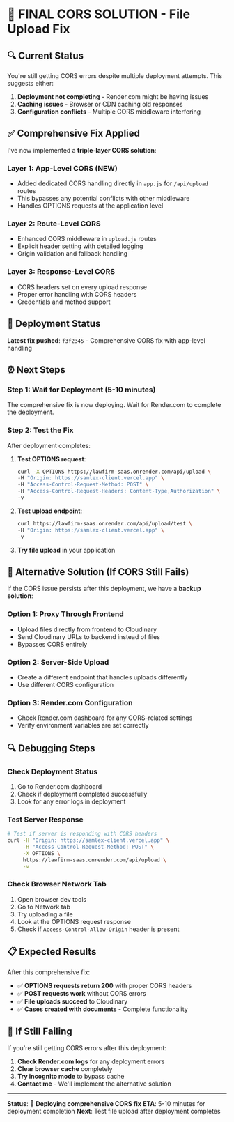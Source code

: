 # 🚨 FINAL CORS SOLUTION - File Upload Fix

## 🔍 **Current Status**
You're still getting CORS errors despite multiple deployment attempts. This suggests either:
1. **Deployment not completing** - Render.com might be having issues
2. **Caching issues** - Browser or CDN caching old responses
3. **Configuration conflicts** - Multiple CORS middleware interfering

## ✅ **Comprehensive Fix Applied**

I've now implemented a **triple-layer CORS solution**:

### **Layer 1: App-Level CORS (NEW)**
- Added dedicated CORS handling directly in `app.js` for `/api/upload` routes
- This bypasses any potential conflicts with other middleware
- Handles OPTIONS requests at the application level

### **Layer 2: Route-Level CORS**
- Enhanced CORS middleware in `upload.js` routes
- Explicit header setting with detailed logging
- Origin validation and fallback handling

### **Layer 3: Response-Level CORS**
- CORS headers set on every upload response
- Proper error handling with CORS headers
- Credentials and method support

## 🚀 **Deployment Status**

**Latest fix pushed**: `f3f2345` - Comprehensive CORS fix with app-level handling

## ⏰ **Next Steps**

### **Step 1: Wait for Deployment (5-10 minutes)**
The comprehensive fix is now deploying. Wait for Render.com to complete the deployment.

### **Step 2: Test the Fix**
After deployment completes:

1. **Test OPTIONS request**:
   ```bash
   curl -X OPTIONS https://lawfirm-saas.onrender.com/api/upload \
   -H "Origin: https://samlex-client.vercel.app" \
   -H "Access-Control-Request-Method: POST" \
   -H "Access-Control-Request-Headers: Content-Type,Authorization" \
   -v
   ```

2. **Test upload endpoint**:
   ```bash
   curl https://lawfirm-saas.onrender.com/api/upload/test \
   -H "Origin: https://samlex-client.vercel.app" \
   -v
   ```

3. **Try file upload** in your application

## 🔧 **Alternative Solution (If CORS Still Fails)**

If the CORS issue persists after this deployment, we have a **backup solution**:

### **Option 1: Proxy Through Frontend**
- Upload files directly from frontend to Cloudinary
- Send Cloudinary URLs to backend instead of files
- Bypasses CORS entirely

### **Option 2: Server-Side Upload**
- Create a different endpoint that handles uploads differently
- Use different CORS configuration

### **Option 3: Render.com Configuration**
- Check Render.com dashboard for any CORS-related settings
- Verify environment variables are set correctly

## 🔍 **Debugging Steps**

### **Check Deployment Status**
1. Go to Render.com dashboard
2. Check if deployment completed successfully
3. Look for any error logs in deployment

### **Test Server Response**
```bash
# Test if server is responding with CORS headers
curl -H "Origin: https://samlex-client.vercel.app" \
     -H "Access-Control-Request-Method: POST" \
     -X OPTIONS \
     https://lawfirm-saas.onrender.com/api/upload \
     -v
```

### **Check Browser Network Tab**
1. Open browser dev tools
2. Go to Network tab
3. Try uploading a file
4. Look at the OPTIONS request response
5. Check if `Access-Control-Allow-Origin` header is present

## 📋 **Expected Results**

After this comprehensive fix:
- ✅ **OPTIONS requests return 200** with proper CORS headers
- ✅ **POST requests work** without CORS errors
- ✅ **File uploads succeed** to Cloudinary
- ✅ **Cases created with documents** - Complete functionality

## 🚨 **If Still Failing**

If you're still getting CORS errors after this deployment:

1. **Check Render.com logs** for any deployment errors
2. **Clear browser cache** completely
3. **Try incognito mode** to bypass cache
4. **Contact me** - We'll implement the alternative solution

---

**Status**: 🔄 **Deploying comprehensive CORS fix**
**ETA**: 5-10 minutes for deployment completion
**Next**: Test file upload after deployment completes
